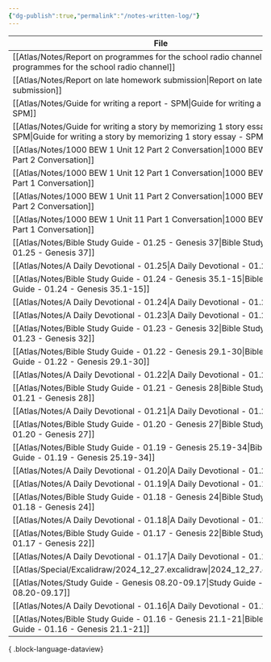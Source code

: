 ```yaml
---
{"dg-publish":true,"permalink":"/notes-written-log/"}
---
```


| File                                                                                                                                        | Created    |
| ------------------------------------------------------------------------------------------------------------------------------------------- | ---------- |
| [[Atlas/Notes/Report on programmes for the school radio channel\|Report on programmes for the school radio channel]]                     | 02.01.2025 |
| [[Atlas/Notes/Report on late homework submission\|Report on late homework submission]]                                                   | 02.01.2025 |
| [[Atlas/Notes/Guide for writing a report - SPM\|Guide for writing a report - SPM]]                                                       | 02.01.2025 |
| [[Atlas/Notes/Guide for writing a story by memorizing 1 story essay - SPM\|Guide for writing a story by memorizing 1 story essay - SPM]] | 02.01.2025 |
| [[Atlas/Notes/1000 BEW 1 Unit 12 Part 2 Conversation\|1000 BEW 1 Unit 12 Part 2 Conversation]]                                           | 02.01.2025 |
| [[Atlas/Notes/1000 BEW 1 Unit 12 Part 1 Conversation\|1000 BEW 1 Unit 12 Part 1 Conversation]]                                           | 02.01.2025 |
| [[Atlas/Notes/1000 BEW 1 Unit 11 Part 2 Conversation\|1000 BEW 1 Unit 11 Part 2 Conversation]]                                           | 02.01.2025 |
| [[Atlas/Notes/1000 BEW 1 Unit 11 Part 1 Conversation\|1000 BEW 1 Unit 11 Part 1 Conversation]]                                           | 02.01.2025 |
| [[Atlas/Notes/Bible Study Guide - 01.25 - Genesis 37\|Bible Study Guide - 01.25 - Genesis 37]]                                           | 01.01.2025 |
| [[Atlas/Notes/A Daily Devotional - 01.25\|A Daily Devotional - 01.25]]                                                                   | 01.01.2025 |
| [[Atlas/Notes/Bible Study Guide - 01.24 - Genesis 35.1-15\|Bible Study Guide - 01.24 - Genesis 35.1-15]]                                 | 01.01.2025 |
| [[Atlas/Notes/A Daily Devotional - 01.24\|A Daily Devotional - 01.24]]                                                                   | 01.01.2025 |
| [[Atlas/Notes/A Daily Devotional - 01.23\|A Daily Devotional - 01.23]]                                                                   | 01.01.2025 |
| [[Atlas/Notes/Bible Study Guide - 01.23 - Genesis 32\|Bible Study Guide - 01.23 - Genesis 32]]                                           | 01.01.2025 |
| [[Atlas/Notes/Bible Study Guide - 01.22 - Genesis 29.1-30\|Bible Study Guide - 01.22 - Genesis 29.1-30]]                                 | 01.01.2025 |
| [[Atlas/Notes/A Daily Devotional - 01.22\|A Daily Devotional - 01.22]]                                                                   | 01.01.2025 |
| [[Atlas/Notes/Bible Study Guide - 01.21 - Genesis 28\|Bible Study Guide - 01.21 - Genesis 28]]                                           | 01.01.2025 |
| [[Atlas/Notes/A Daily Devotional - 01.21\|A Daily Devotional - 01.21]]                                                                   | 01.01.2025 |
| [[Atlas/Notes/Bible Study Guide - 01.20 - Genesis 27\|Bible Study Guide - 01.20 - Genesis 27]]                                           | 30.12.2024 |
| [[Atlas/Notes/Bible Study Guide - 01.19 - Genesis 25.19-34\|Bible Study Guide - 01.19 - Genesis 25.19-34]]                               | 30.12.2024 |
| [[Atlas/Notes/A Daily Devotional - 01.20\|A Daily Devotional - 01.20]]                                                                   | 30.12.2024 |
| [[Atlas/Notes/A Daily Devotional - 01.19\|A Daily Devotional - 01.19]]                                                                   | 30.12.2024 |
| [[Atlas/Notes/Bible Study Guide - 01.18 - Genesis 24\|Bible Study Guide - 01.18 - Genesis 24]]                                           | 30.12.2024 |
| [[Atlas/Notes/A Daily Devotional - 01.18\|A Daily Devotional - 01.18]]                                                                   | 30.12.2024 |
| [[Atlas/Notes/Bible Study Guide - 01.17 - Genesis 22\|Bible Study Guide - 01.17 - Genesis 22]]                                           | 29.12.2024 |
| [[Atlas/Notes/A Daily Devotional - 01.17\|A Daily Devotional - 01.17]]                                                                   | 29.12.2024 |
| [[Atlas/Special/Excalidraw/2024_12_27.excalidraw\|2024_12_27.excalidraw]]                                                                | 27.12.2024 |
| [[Atlas/Notes/Study Guide - Genesis 08.20-09.17\|Study Guide - Genesis 08.20-09.17]]                                                     | 26.12.2024 |
| [[Atlas/Notes/A Daily Devotional - 01.16\|A Daily Devotional - 01.16]]                                                                   | 26.12.2024 |
| [[Atlas/Notes/Bible Study Guide - 01.16 - Genesis 21.1-21\|Bible Study Guide - 01.16 - Genesis 21.1-21]]                                 | 26.12.2024 |

{ .block-language-dataview}

